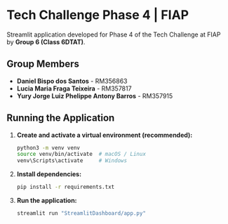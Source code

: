 # Tech Challenge Phase 4 | FIAP

Streamlit application developed for Phase 4 of the Tech Challenge at FIAP by **Group 6 (Class 6DTAT)**.

## Group Members
- **Daniel Bispo dos Santos** - RM356863  
- **Lucia Maria Fraga Teixeira** - RM357817  
- **Yury Jorge Luiz Phelippe Antony Barros** - RM357915

## Running the Application

1. **Create and activate a virtual environment (recommended):**
    ```bash
    python3 -m venv venv
    source venv/bin/activate  # macOS / Linux
    venv\Scripts\activate     # Windows
    ```

2. **Install dependencies:**
    ```bash
    pip install -r requirements.txt
    ```

3. **Run the application:**
    ```bash
    streamlit run "StreamlitDashboard/app.py"
    ```
